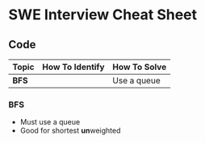 # SWE Interview Cheat Sheet

## Code

| Topic | How To Identify | How To Solve |
| ----- | --------------- | ------------ |
| **BFS** | | Use a queue |

### BFS

* Must use a queue
* Good for shortest **un**weighted
